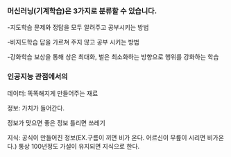 
### 머신러닝(기계학습)은 3가지로 분류할 수 있습니다. 

-지도학습
문제와 정답을 모두 알려주고 공부시키는 방법

-비지도학습
답을 가르쳐 주지 않고 공부 시키는 방법

-강화학습
보상을 통해 상은 최대화, 벌은 최소화하는 방향으로 행위를 강화하는 학습


### 인공지능 관점에서의

데이터: 똑똑해지게 만들어주는 재료

정보: 가치가 들어간다.

정보가 맞으면 좋은 정보
틀리면 쓰레기

지식: 공식이 만들어진 정보(EX.구름이 끼면 비가 온다. 어르신이 무릎이 시리면 비가온다.)
통상 100년정도 가설이 유지되면 지식으로 한다.

